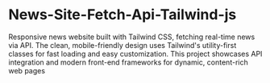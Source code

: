 # News-Site-Fetch-Api-Tailwind-js
Responsive news website built with Tailwind CSS, fetching real-time news via API. The clean, mobile-friendly design uses Tailwind's utility-first classes for fast loading and easy customization. This project showcases API integration and modern front-end frameworks for dynamic, content-rich web pages
